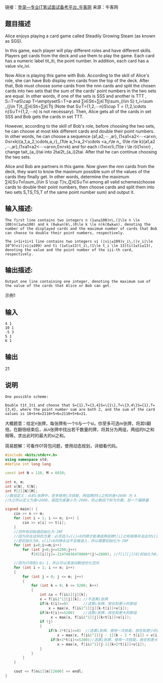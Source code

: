  链接：[登录—专业IT笔试面试备考平台_牛客网](https://ac.nowcoder.com/acm/contest/24872/I)
 来源：牛客网
 

## 题目描述

Alice enjoys playing a card game called Steadily Growing Steam (as known as SGS).
 
 In this game, each player will play different roles and have different skills. Players get cards from the deck and use them to play the game. Each card has a numeric label tit_iti​, the point number. In addition, each card has a value viv_ivi​.
 
 Now Alice is playing this game with Bob. According to the skill of Alice's role, she can have Bob display nnn cards from the top of the deck. After that, Bob must choose some cards from the nnn cards and split the chosen cards into two sets that the sum of the cards' point numbers in the two sets are equal. In other words, if one of the sets is SSS and another is TTT , S∩T=∅S\cap T=\emptysetS∩T=∅ and ∑i∈Sti=∑j∈Ttj\sum_{i\in S} t_i=\sum _{j\in T}t_j∑i∈S​ti​=∑j∈T​tj​ (Note that S∪T={1,2,⋯n}S\cup T = \{1,2,\cdots n\}S∪T={1,2,⋯n} is not necessary). Then, Alice gets all of the cards in set SSS and Bob gets the cards in set TTT.
 
 However, according to the skill of Bob's role, before choosing the two sets, he can choose at most kkk different cards and double their point numbers. In other words, he can choose a sequence {a1,a2,⋯ ,ar}, (1≤a1<a2<⋯<ar≤n, 0≤r≤k)\{a_1,a_2,\cdots,a_r\},\,(1\le a_1<a_2<\cdots <a_r\le n,\, 0\le r\le k){a1​,a2​,⋯,ar​},(1≤a1​<a2​<⋯<ar​≤n,0≤r≤k) and for each i (1≤i≤r)i\,(1\le i \le r)i(1≤i≤r) , change tait_{a_i}tai​​ into 2tai2t_{a_i}2tai​​. After that he can continue choosing the two sets.
 
 Alice and Bob are partners in this game. Now given the nnn cards from the deck, they want to know the maximum possible sum of the values of the cards they finally get. In other words, determine the maximum ∑i∈S∪Tvi\sum_{i\in S \cup T}v_i∑i∈S∪T​vi​ among all valid schemes(choose cards to double their point numbers, then choose cards and split them into two sets S,TS,TS,T of the same point number sum) and output it.

## 输入描述:

```
The first line contains two integers n (1≤n≤100)n\,(1\le n \le 100)n(1≤n≤100) and k (0≤k≤n)k\,(0\le k \le n)k(0≤k≤n), denoting the number of the displayed cards and the maximum number of cards that Bob can choose to double their point numbers, respectively.

The i+1i+1i+1 line contains two integers vi (∣vi∣≤109)v_i\,(|v_i|\le 10^9)vi(∣vi∣≤109) and ti (1≤ti≤13)t_i\,(1\le t_i \le 13)ti(1≤ti≤13), denoting the value and the point number of the iii-th card, respectively.
```

## 输出描述:

```
Output one line containing one integer, denoting the maximum sum of the value of the cards that Alice or Bob can get.
```

示例1

## 输入

```
4 1
10 1
-5 3
5 1
6 1
```

## 输出

21

## 说明

```
One possible scheme:

Double t1t_1t1 and choose that S={1},T={3,4}S=\{1\},T=\{3,4\}S={1},T={3,4}, where the point number sum are both 2, and the sum of the card values is 10+5+6=2110+5+6=2110+5+6=21.
```

大概题意：给定n张牌，每张牌有一个ti与一个si。你至多可选m张牌，将其ti翻倍。在翻倍结束后，从n张牌中找出若干数量的牌，将其分为两组，两组的ti之和相等。求出此时的最大的si之和。



简易题解：可看作01背包问题，使用动态规划，详细看代码。

```cpp
#include <bits/stdc++.h>
using namespace std;
#define int long long
 
const int N = 110, M = 6010;
 
int n, m;
int v[N], t[N];
int f[2][N][M]; 
//数组定义：从前i张牌中，至多使用j次技能，两组牌的ti之和的差+2600 为 k 
//k之所以定义为差+2600，是因为差最小为-2600，防止数组下标为负数，加一个偏移量
 
signed main() {
    cin >> n >> m;
    for (int i = 1; i <= n; i++) {
        cin >> v[i] >> t[i];
    }
    //将所有初始值初始化为-INF
    //因为存在这样的方案：必须选入v[i]<0的牌才能凑成两组牌t[i]之和相等并且此时s[i]之和取得最大值
    //若初始化为0，v[i]<0的牌永远不会被选入，所以需要初始化为-INF
    for (int i=0;i<=m;i++)
        for (int j=0;j<=5200;j++)
            f[0][i][j]=-21474836470000*(j!=2600); //f[i][j][0]初始化为0，此时两组都不选任何牌，答案为0 

    //因为只用到i与i-1，所以可以用滚动数组优化空间
    for (int i = 1; i <= n; i++)
    {
        for (int j = 0; j <= m; j++)
        {
            for (int k = 0; k <= 5200; k++)
            {
                int &x = f[i&1][j][k]; 
                x = f[i&1^1][j][k]; //不选第i张牌
                if(k-t[i]>=0)       //选第i张牌，放在和更小的那组
                    x = max(x, f[i&1^1][j][k-t[i]]+v[i]);
                if(k+t[i]<=5200)    //选第i张牌，放在和更大的那组
                     x = max(x, f[i&1^1][j][k+t[i]]+v[i]);
                if (j)
                {
                    if(k-2*t[i]>=0)  //选第i张牌，使用一次技能，放在和更小的那组
                        x = max(x, f[i&1^1][j - 1][k - 2 * t[i]] + v[i]);
                     if(k+2*t[i]<=5200)//选第i张牌，使用一次技能，放在和更大的那组
                        x = max(x, f[i&1^1][j-1][k+2*t[i]]+v[i]);
                }
            }
        }  
    }
    
    cout << f[n&1][m][2600] << endl;
}
```

![点击并拖拽以移动](data:image/gif;base64,R0lGODlhAQABAPABAP///wAAACH5BAEKAAAALAAAAAABAAEAAAICRAEAOw==)

